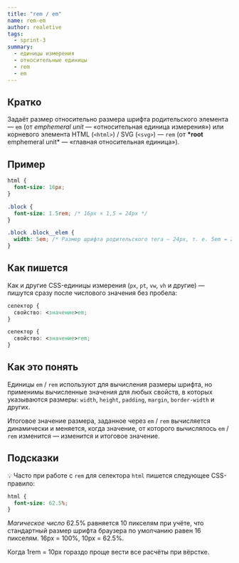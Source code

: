 ```yaml
---
title: "rem / em"
name: rem-em
author: realetive
tags:
  - sprint-3
summary:
  - единицы измерения
  - относительные единицы
  - rem
  - em
---
```


## Кратко

Задаёт размер относительно размера шрифта родительского элемента — `em` (от *emphemeral unit* — «относительная единица измерения») или корневого элемента HTML (`<html>`) / SVG (`<svg>`) — `rem` (от **\*root** emphemeral unit\* — «главная относительная единица»).

## Пример

```css
html {
  font-size: 16px;
}

.block {
  font-size: 1.5rem; /* 16px × 1,5 = 24px */
}

.block .block__elem {
  width: 5em; /* Размер шрифта родительского тега — 24px, т. е. 5em = 24px × 5 = 120px */
}
```

## Как пишется

Как и другие CSS-единицы измерения (`px`, `pt`, `vw`, `vh` и другие) — пишутся сразу после числового значения без пробела:

```css
селектор {
  свойство: <значение>em;
}

селектор {
  свойство: <значение>rem;
}
```

## Как это понять

Единицы `em` / `rem` используют для вычисления размеры шрифта, но применимы вычисленные значения для любых свойств, в которых указываются размеры: `width`, `height`, `padding`, `margin`, `border-width` и других.

Итоговое значение размера, заданное через `em` / `rem` вычисляется динамически и меняется, когда значение, от которого вычислялось `em` / `rem` изменится — изменится и итоговое значение.

## Подсказки

💡 Часто при работе с `rem` для селектора `html` пишется следующее CSS-правило:

```css
html {
  font-size: 62.5%;
}
```

_Магическое число_ 62.5% равняется 10 пикселям при учёте, что стандартный размер шрифта браузера по умолчанию равен 16 пикселям. 16px = 100%, 10px = 62.5%.

Когда 1rem = 10px гораздо проще вести все расчёты при вёрстке.
